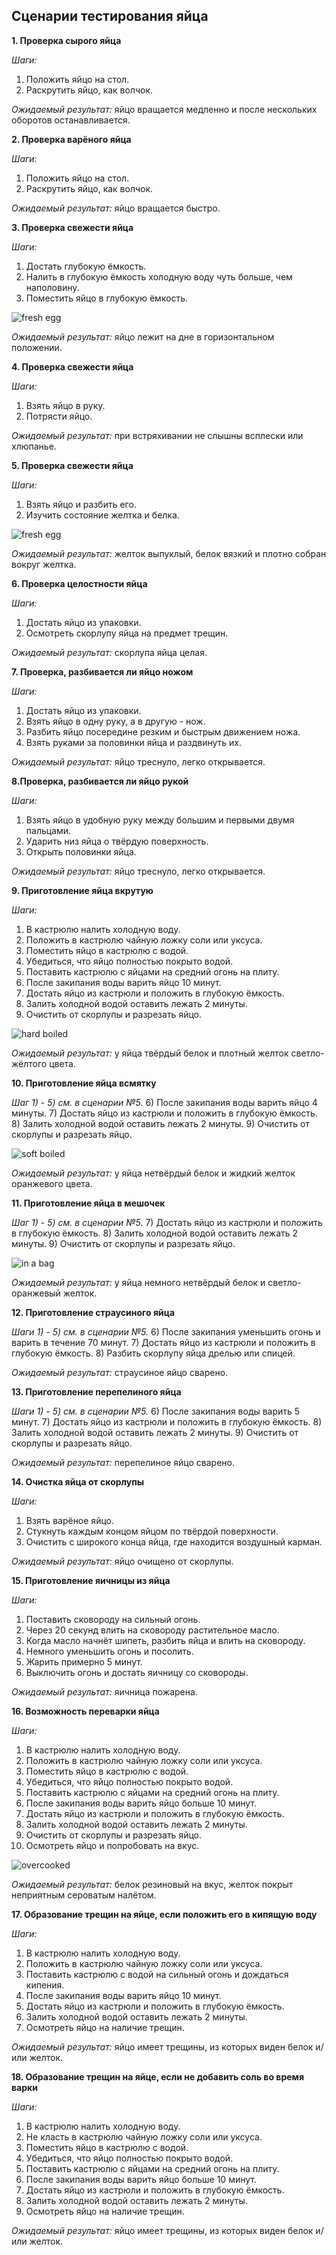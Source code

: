 ## Сценарии тестирования яйца

**1. Проверка сырого яйца**

*Шаги:*
1) Положить яйцо на стол.
2) Раскрутить яйцо, как волчок.

*Ожидаемый результат:*
яйцо вращается медленно и после нескольких оборотов останавливается.

**2. Проверка варёного яйца**

*Шаги:*
1) Положить яйцо на стол.
2) Раскрутить яйцо, как волчок.

*Ожидаемый результат:* 
яйцо вращается быстро. 

**3. Проверка свежести яйца**

*Шаги:*
1) Достать глубокую ёмкость.
2) Налить в глубокую ёмкость холодную воду чуть больше, чем наполовину.
3) Поместить яйцо в глубокую ёмкость.

![fresh egg](/pictures/fresh_egg.jpg "Проверка свежести")

*Ожидаемый результат:*
яйцо лежит на дне в горизонтальном положении.

**4. Проверка свежести яйца**

*Шаги:*
1) Взять яйцо в руку.
2) Потрясти яйцо. 

*Ожидаемый результат:*
при встряхивании не слышны всплески или хлюпанье.

**5. Проверка свежести яйца**

*Шаги:*
1) Взять яйцо и разбить его.
2) Изучить состояние желтка и белка.

![fresh egg](/pictures/fresh_egg2.jpg "Проверка свежести")

*Ожидаемый результат:*
желток выпуклый, белок вязкий и плотно собран вокруг желтка.

**6. Проверка целостности яйца**

*Шаги:*
1) Достать яйцо из упаковки.
2) Осмотреть скорлупу яйца на предмет трещин.

*Ожидаемый результат:*
скорлупа яйца целая.

**7. Проверка, разбивается ли яйцо ножом**

*Шаги:*
1) Достать яйцо из упаковки.
2) Взять яйцо в одну руку, а в другую - нож.
3) Разбить яйцо посередине резким и быстрым движением ножа.
4) Взять руками за половинки яйца и раздвинуть их.

*Ожидаемый результат:*
яйцо треснуло, легко открывается.

**8.Проверка, разбивается ли яйцо рукой**

*Шаги:*
1) Взять яйцо в удобную руку между большим и первыми двумя пальцами.
2) Ударить низ яйца о твёрдую поверхность. 
3) Открыть половинки яйца.

*Ожидаемый результат:*
яйцо треснуло, легко открывается. 

**9. Приготовление яйца вкрутую**

*Шаги:*
1) В кастрюлю налить холодную воду. 
2) Положить в кастрюлю чайную ложку соли или уксуса.
3) Поместить яйцо в кастрюлю с водой.
4) Убедиться, что яйцо полностью покрыто водой.
5) Поставить кастрюлю с яйцами на средний огонь на плиту.
6) После закипания воды варить яйцо 10 минут.
7) Достать яйцо из кастрюли и положить в глубокую ёмкость.
8) Залить холодной водой оставить лежать 2 минуты. 
9) Очистить от скорлупы и разрезать яйцо.

![hard boiled](/pictures/hard_boiled.png "Вкрутую")

*Ожидаемый результат:*
у яйца твёрдый белок и плотный желток светло-жёлтого цвета.

**10. Приготовление яйца всмятку**

*Шаг 1) - 5) см. в сценарии №5.*
6) После закипания воды варить яйцо 4 минуты. 
7) Достать яйцо из кастрюли и положить в глубокую ёмкость.
8) Залить холодной водой оставить лежать 2 минуты. 
9) Очистить от скорлупы и разрезать яйцо.

![soft boiled](/pictures/soft_boiled.jpg "Всмятку")

*Ожидаемый результат:*
у яйца нетвёрдый белок и жидкий желток оранжевого цвета. 
 
**11. Приготовление яйца в мешочек**

*Шаг 1) - 5) см. в сценарии №5.*
7) Достать яйцо из кастрюли и положить в глубокую ёмкость.
8) Залить холодной водой оставить лежать 2 минуты. 
9) Очистить от скорлупы и разрезать яйцо.

![in a bag](/pictures/bag.JPG "В мешочек")

*Ожидаемый результат:*
у яйца немного нетвёрдый белок и светло-оранжевый желток. 

**12. Приготовление страусиного яйца**

*Шаги 1) - 5) см. в сценарии №5.*
6) После закипания уменьшить огонь и варить в течение 70 минут.
7) Достать яйцо из кастрюли и положить в глубокую ёмкость.
8) Разбить скорлупу яйца дрелью или спицей. 

*Ожидаемый результат:* 
страусиное яйцо сварено.

**13. Приготовление перепелиного яйца**

*Шаги 1) - 5) см. в сценарии №5.*
6) После закипания воды варить 5 минут.
7) Достать яйцо из кастрюли и положить в глубокую ёмкость.
8) Залить холодной водой оставить лежать 2 минуты. 
9) Очистить от скорлупы и разрезать яйцо.

*Ожидаемый результат:*
перепелиное яйцо сварено. 

**14. Очистка яйца от скорлупы**

*Шаги:*
1) Взять варёное яйцо.
2) Стукнуть каждым концом яйцом по твёрдой поверхности.
3) Очистить с широкого конца яйца, где находится воздушный карман.

*Ожидаемый результат:*
яйцо очищено от скорлупы.

**15. Приготовление яичницы из яйца**

*Шаги:*
1) Поставить сковороду на сильный огонь.
2) Через 20 секунд влить на сковороду растительное масло.
3) Когда масло начнёт шипеть, разбить яйца и влить на сковороду. 
4) Немного уменьшить огонь и посолить. 
5) Жарить примерно 5 минут. 
6) Выключить огонь и достать яичницу со сковороды. 

*Ожидаемый результат:*
яичница пожарена.

**16. Возможность переварки яйца**

*Шаги:*
1) В кастрюлю налить холодную воду. 
2) Положить в кастрюлю чайную ложку соли или уксуса.
3) Поместить яйцо в кастрюлю с водой.
4) Убедиться, что яйцо полностью покрыто водой.
5) Поставить кастрюлю с яйцами на средний огонь на плиту.
6) После закипания воды варить яйцо больше 10 минут.
7) Достать яйцо из кастрюли и положить в глубокую ёмкость.
8) Залить холодной водой оставить лежать 2 минуты. 
9) Очистить от скорлупы и разрезать яйцо.
10) Осмотреть яйцо и попробовать на вкус.

![overcooked](/pictures/overcooked.jpg "Переваренное")

*Ожидаемый результат:*
белок резиновый на вкус, желток покрыт неприятным сероватым налётом.

**17. Образование трещин на яйце, если положить его в кипящую воду**

*Шаги:*
1) В кастрюлю налить холодную воду. 
2) Положить в кастрюлю чайную ложку соли или уксуса.
3) Поставить кастрюлю с водой на сильный огонь и дождаться кипения.
4) После закипания воды варить яйцо 10 минут.
5) Достать яйцо из кастрюли и положить в глубокую ёмкость.
6) Залить холодной водой оставить лежать 2 минуты. 
7) Осмотреть яйцо на наличие трещин.

*Ожидаемый результат:*
яйцо имеет трещины, из которых виден белок и/или желток.

**18. Образование трещин на яйце, если не добавить соль во время варки**

*Шаги:*
1) В кастрюлю налить холодную воду. 
2) Не класть в кастрюлю чайную ложку соли или уксуса.
3) Поместить яйцо в кастрюлю с водой.
4) Убедиться, что яйцо полностью покрыто водой.
5) Поставить кастрюлю с яйцами на средний огонь на плиту.
6) После закипания воды варить яйцо больше 10 минут.
7) Достать яйцо из кастрюли и положить в глубокую ёмкость.
8) Залить холодной водой оставить лежать 2 минуты. 
9) Осмотреть яйцо на наличие трещин.

*Ожидаемый результат:*
яйцо имеет трещины, из которых виден белок и/или желток.



